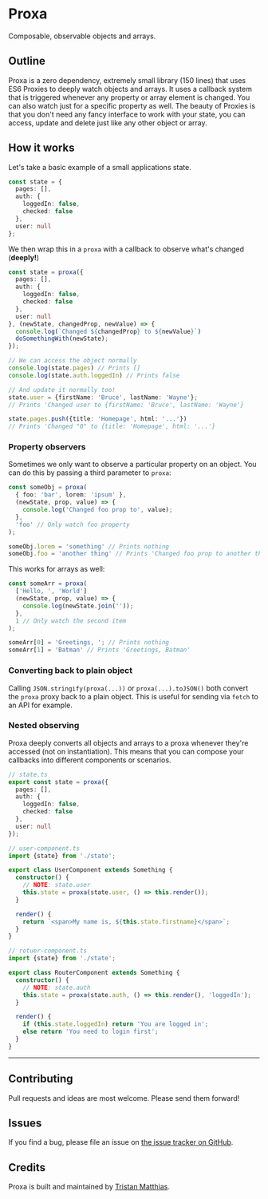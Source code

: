 # Proxa
Composable, observable objects and arrays.

## Outline
Proxa is a zero dependency, extremely small library (150 lines) that uses ES6 Proxies to deeply watch objects and arrays.
It uses a callback system that is triggered whenever any property or array element is changed. You can also watch just for a specific property as well.
The beauty of Proxies is that you don't need any fancy interface to work with your state, you can access, update and delete just like any other object or array.

## How it works
Let's take a basic example of a small applications state.

```ts
const state = {
  pages: [],
  auth: {
    loggedIn: false,
    checked: false
  },
  user: null
};
```

We then wrap this in a `proxa` with a callback to observe what's changed (**deeply!**)

```ts
const state = proxa({
  pages: [],
  auth: {
    loggedIn: false,
    checked: false
  },
  user: null
}, (newState, changedProp, newValue) => {
  console.log(`Changed ${changedProp} to ${newValue}`)
  doSomethingWith(newState);
});

// We can access the object normally
console.log(state.pages) // Prints []
console.log(state.auth.loggedIn) // Prints false

// And update it normally too!
state.user = {firstName: 'Bruce', lastName: 'Wayne'};
// Prints 'Changed user to {firstName: 'Bruce', lastName: 'Wayne'}

state.pages.push({title: 'Homepage', html: '...'})
// Prints 'Changed "0" to {title: 'Homepage', html: '...'}
```

### Property observers
Sometimes we only want to observe a particular property on an object. You can do this by passing a third parameter to `proxa`:

```ts
const someObj = proxa(
  { foo: 'bar', lorem: 'ipsum' },
  (newState, prop, value) => {
    console.log('Changed foo prop to', value);
  },
  'foo' // Only watch foo property
);

someObj.lorem = 'something' // Prints nothing
someObj.foo = 'another thing' // Prints 'Changed foo prop to another thing'
```

This works for arrays as well:
```ts
const someArr = proxa(
  ['Hello, ', 'World']
  (newState, prop, value) => {
    console.log(newState.join(''));
  },
  1 // Only watch the second item
);

someArr[0] = 'Greetings, '; // Prints nothing
someArr[1] = 'Batman' // Prints 'Greetings, Batman'
```

### Converting back to plain object
Calling `JSON.stringify(proxa(...))` or `proxa(...).toJSON()` both convert the `proxa` proxy back to a plain object. This is useful for sending via `fetch` to an API for example.


### Nested observing
Proxa deeply converts all objects and arrays to a proxa whenever they're accessed (not on instantiation). This means that you can compose your callbacks into different components or scenarios.

```ts
// state.ts
export const state = proxa({
  pages: [],
  auth: {
    loggedIn: false,
    checked: false
  },
  user: null
});

// user-component.ts
import {state} from './state';

export class UserComponent extends Something {
  constructor() {
    // NOTE: state.user
    this.state = proxa(state.user, () => this.render());
  }

  render() {
    return `<span>My name is, ${this.state.firstname}</span>`;
  }
}

// rotuer-component.ts
import {state} from './state';

export class RouterComponent extends Something {
  constructor() {
    // NOTE: state.auth
    this.state = proxa(state.auth, () => this.render(), 'loggedIn');
  }

  render() {
    if (this.state.loggedIn) return 'You are logged in';
    else return 'You need to login first';
  }
}

```

---

## Contributing
Pull requests and ideas are most welcome. Please send them forward!


## Issues
If you find a bug, please file an issue on [the issue tracker on GitHub](https://github.com/tristanMatthias/proxa/issues).



## Credits
Proxa is built and maintained by [Tristan Matthias](https://www.github.com/tristanMatthias).

